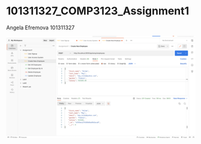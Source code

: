 # 101311327_COMP3123_Assignment1

Angela Efremova
101311327

![img](/screenshots/CreateEmployee.png)